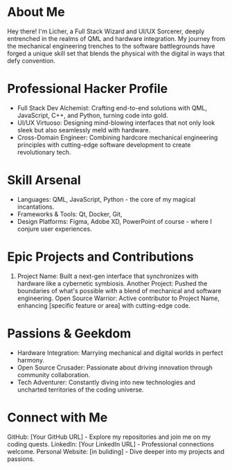 # About Me

Hey there! I'm Licher, a Full Stack Wizard and UI/UX Sorcerer, deeply entrenched in the realms of QML and hardware integration. 
My journey from the mechanical engineering trenches to the software battlegrounds 
have forged a unique skill set that blends the physical with the digital in ways that defy convention.

# Professional Hacker Profile
- Full Stack Dev Alchemist: Crafting end-to-end solutions with QML, JavaScript, C++, and Python, turning code into gold.
- UI/UX Virtuoso: Designing mind-blowing interfaces that not only look sleek but also seamlessly meld with hardware.
- Cross-Domain Engineer: Combining hardcore mechanical engineering principles with cutting-edge software development to create revolutionary tech.
  
# Skill Arsenal
- Languages: QML, JavaScript, Python - the core of my magical incantations.
- Frameworks & Tools: Qt, Docker, Git, 
- Design Platforms: Figma, Adobe XD, PowerPoint of course - where I conjure user experiences.
# Epic Projects and Contributions
1. Project Name: Built a next-gen interface that synchronizes with hardware like a cybernetic symbiosis.
Another Project: Pushed the boundaries of what's possible with a blend of mechanical and software engineering.
Open Source Warrior: Active contributor to Project Name, enhancing [specific feature or area] with cutting-edge code.
# Passions & Geekdom
- Hardware Integration: Marrying mechanical and digital worlds in perfect harmony.
- Open Source Crusader: Passionate about driving innovation through community collaboration.
- Tech Adventurer: Constantly diving into new technologies and uncharted territories of the coding universe.
# Connect with Me
GitHub: [Your GitHub URL] - Explore my repositories and join me on my coding quests.
LinkedIn: [Your LinkedIn URL] - Professional connections welcome.
Personal Website: [in buliding] - Dive deeper into my projects and passions.

